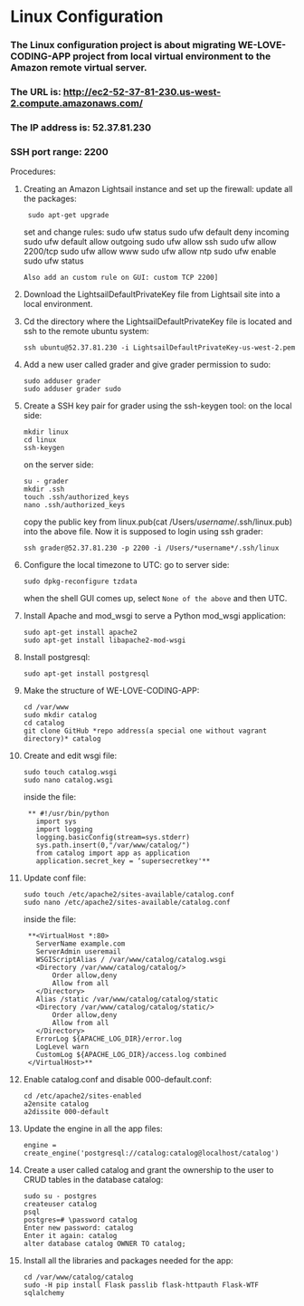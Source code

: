 # Linux Configuration

### The Linux configuration project is about migrating WE-LOVE-CODING-APP project from local virtual environment to the Amazon remote virtual server.

### The URL is: http://ec2-52-37-81-230.us-west-2.compute.amazonaws.com/
### The IP address is: 52.37.81.230
### SSH port range: 2200

Procedures:
1. Creating an Amazon Lightsail instance and set up the firewall:
    update all the packages:
    ```
     sudo apt-get upgrade
    ```
    set and change rules:
     sudo ufw status
     sudo ufw default deny incoming
     sudo ufw default allow outgoing
     sudo ufw allow ssh
     sudo ufw allow 2200/tcp
     sudo ufw allow www
     sudo ufw allow ntp
     sudo ufw enable
     sudo ufw status
    ```
    Also add an custom rule on GUI: custom TCP 2200]

2. Download the LightsailDefaultPrivateKey file from Lightsail site into a local environment.

3. Cd the directory where the LightsailDefaultPrivateKey file is located and ssh to the remote ubuntu system:
    ```
    ssh ubuntu@52.37.81.230 -i LightsailDefaultPrivateKey-us-west-2.pem
    ```

4. Add a new user called grader and give grader permission to sudo:
    ```
    sudo adduser grader
    sudo adduser grader sudo
    ```

5. Create a SSH key pair for grader using the ssh-keygen tool:
    on the local side:
     ```
     mkdir linux
     cd linux
     ssh-keygen
     ```
    on the server side:
     ```
     su - grader
     mkdir .ssh
     touch .ssh/authorized_keys
     nano .ssh/authorized_keys
     ```
    copy the public key from linux.pub(cat  /Users/*username*/.ssh/linux.pub) into the above file.
    Now it is supposed to login using ssh grader:
     ```
     ssh grader@52.37.81.230 -p 2200 -i /Users/*username*/.ssh/linux
     ```

6. Configure the local timezone to UTC:
    go to server side:
     ```
     sudo dpkg-reconfigure tzdata
     ```
    when the shell GUI comes up, select ```None of the above``` and then UTC.

7. Install Apache and mod_wsgi to serve a Python mod_wsgi application:
    ```
    sudo apt-get install apache2
    sudo apt-get install libapache2-mod-wsgi
    ```

8. Install postgresql:
    ```
    sudo apt-get install postgresql
    ```

9. Make the structure of WE-LOVE-CODING-APP:
    ```
    cd /var/www
    sudo mkdir catalog
    cd catalog
    git clone GitHub *repo address(a special one without vagrant directory)* catalog
    ```

10. Create and edit wsgi file:
     ```
     sudo touch catalog.wsgi
     sudo nano catalog.wsgi
     ```
     inside the file:
     ```
      ** #!/usr/bin/python
        import sys
        import logging
        logging.basicConfig(stream=sys.stderr)
        sys.path.insert(0,"/var/www/catalog/")
        from catalog import app as application
        application.secret_key = ‘supersecretkey'**
     ```

11. Update conf file:
     ```
     sudo touch /etc/apache2/sites-available/catalog.conf
     sudo nano /etc/apache2/sites-available/catalog.conf
     ```
     inside the file:
     ```
      **<VirtualHost *:80>
        ServerName example.com
        ServerAdmin useremail
        WSGIScriptAlias / /var/www/catalog/catalog.wsgi
        <Directory /var/www/catalog/catalog/>
            Order allow,deny
            Allow from all
        </Directory>
        Alias /static /var/www/catalog/catalog/static
        <Directory /var/www/catalog/catalog/static/>
            Order allow,deny
            Allow from all
        </Directory>
        ErrorLog ${APACHE_LOG_DIR}/error.log
        LogLevel warn
        CustomLog ${APACHE_LOG_DIR}/access.log combined
      </VirtualHost>**
      ```

12. Enable catalog.conf and disable 000-default.conf:
     ```
     cd /etc/apache2/sites-enabled
     a2ensite catalog
     a2dissite 000-default
     ```

13. Update the engine in all the app files:
     ```
     engine = create_engine('postgresql://catalog:catalog@localhost/catalog')
     ```

14. Create a user called catalog and grant the ownership to the user to CRUD tables in the database catalog:
     ```
     sudo su - postgres
     createuser catalog
     psql
     postgres=# \password catalog
     Enter new password: catalog
     Enter it again: catalog
     alter database catalog OWNER TO catalog;
     ```

15. Install all the libraries and packages needed for the app:
     ```
     cd /var/www/catalog/catalog
     sudo -H pip install Flask passlib flask-httpauth Flask-WTF sqlalchemy
     ```
